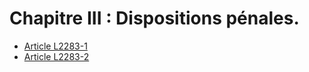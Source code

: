 # Chapitre III : Dispositions pénales.

* [Article L2283-1](./LEGIARTI000006901840.md)
* [Article L2283-2](./LEGIARTI000006901841.md)
